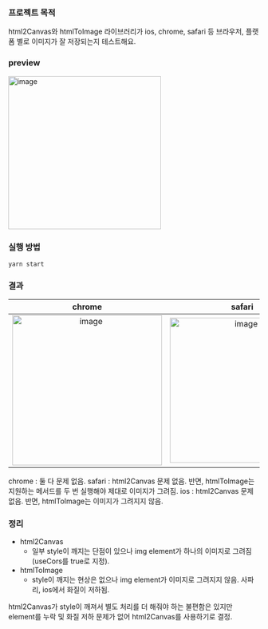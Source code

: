 ### 프로젝트 목적

html2Canvas와 htmlToImage 라이브러리가 ios, chrome, safari 등 브라우저, 플랫폼 별로 이미지가 잘 저장되는지 테스트해요.

### preview
<img width="306" alt="image" src="https://user-images.githubusercontent.com/61550839/194855250-561794f4-f4e7-4acd-a95b-36773fcb4557.png">


### 실행 방법
```
yarn start
```

### 결과

| chrome | safari | ios |
| :---:        |     :---:      |          :---: |
| <img width="300" alt="image" src="https://user-images.githubusercontent.com/61550839/194855663-5a65ebdc-5b34-4b3c-8d80-b13d18f2ec31.png"> | <img width="290" alt="image" src="https://user-images.githubusercontent.com/61550839/194855722-8944b42c-2e67-4efa-ad65-70a50cd76d30.png"> | <img width="300" alt="image" src="https://user-images.githubusercontent.com/61550839/194855900-cf0cae31-225b-4756-a438-72961cd858e4.jpeg"> |


chrome : 둘 다 문제 없음.
safari : html2Canvas 문제 없음. 반면, htmlToImage는 지원하는 메서드를 두 번 실행해야 제대로 이미지가 그려짐.
ios : html2Canvas 문제 없음. 반면, htmlToImage는 이미지가 그려지지 않음.

### 정리

- html2Canvas
  - 일부 style이 깨지는 단점이 있으나 img element가 하나의 이미지로 그려짐 (useCors를 true로 지정).
- htmlToImage
  - style이 깨지는 현상은 없으나 img element가 이미지로 그려지지 않음. 사파리, ios에서 화질이 저하됨.

html2Canvas가 style이 깨져서 별도 처리를 더 해줘야 하는 불편함은 있지만 element를 누락 및 화질 저하 문제가 없어 html2Canvas를 사용하기로 결정.
